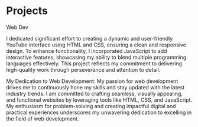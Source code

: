 # Projects
Web Dev

I dedicated significant effort to creating a dynamic and user-friendly YouTube interface using HTML and CSS, ensuring a clean and responsive design. To enhance functionality, I incorporated JavaScript to add interactive features, showcasing my ability to blend multiple programming languages effectively. This project reflects my commitment to delivering high-quality work through perseverance and attention to detail.

My Dedication to Web Development: 
My passion for web development drives me to continuously hone my skills and stay updated with the latest industry trends. I am committed to crafting seamless, visually appealing, and functional websites by leveraging tools like HTML, CSS, and JavaScript. My enthusiasm for problem-solving and creating impactful digital and practical experiences underscores my unwavering dedication to excelling in the field of web development.
